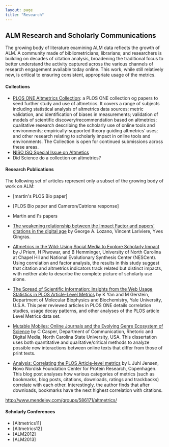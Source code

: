 ```yaml
---
layout: page
title: "Research"
---
```


<!--Body-->
## ALM Research and Scholarly Communications

The growing body of literature examining ALM data reflects the growth of ALM. A community made of bibliometricians; librarians; and researchers is building on decades of citation analysis, broadening the traditional focus to better understand the activity captured across the various channels of research engagement available today online. This work, while still relatively new, is critical to ensuring consistent, appropriate usage of the metrics.

#### Collections
<a id="ONEcollection" name="ONECollection"></a>
* [PLOS ONE Altmetrics Collection](http://www.ploscollections.org/article/browseIssue.action?issue=info:doi/10.1371/issue.pcol.v02.i19): a PLOS ONE collection og papers to seed further study and use of altmetrics. It covers a range of subjects including statistical analysis of altmetrics data sources; metric validation, and identification of biases in measurements; validation of models of scientific discovery/recommendation based on altmetrics; qualitative research describing the scholarly use of online tools and environments; empirically-supported theory guiding altmetrics’ uses; and other research relating to scholarly impact in online tools and environments. The Collection is open for continued submissions across these areas.
* [NISO ISQ Special Issue on Altmetics](http://wwww.xxxxxxxxx)
* Did Science do a collection on altmetrics?

#### Research Publications
<a id="bibliography" name="bibliography"></a>
The following set of articles represent only a subset of the growing body of work on ALM:
* [martin's PLOS Bio paper]
* [PLOS Bio paper and Cameron/Catriona response]
* Martin and I's papers

* [The weakening relationship between the Impact Factor and papers’ citations in the digital age](http://arxiv.org/abs/1205.4328) by George A. Lozano, Vincent Lariviere, Yves Gingras.
* [Altmetrics in the Wild: Using Social Media to Explore Scholarly Impact](http://arxiv.org/html/1203.4745v1) by J Priem, H Piwowar, and B Hemminger, University of North Carolina at Chapel Hil and National Evolutionary Synthesis Center (NESCent). Using correlation and factor analysis, the results in this study suggest that citation and altmetrics indicators track related but distinct impacts, with neither able to describe the complete picture of scholarly use alone.
* [The Spread of Scientific Information: Insights from the Web Usage Statistics in PLOS Article-Level Metrics](http://www.plosone.org/article/info:doi/10.1371/journal.pone.0019917) by K Yan and M Gerstein, Department of Molecular Biophysics and Biochemistry, Yale University, U.S.A. This peer reviewed articles in PLOS ONE details correlation studies, usage decay patterns, and other analyses of the PLOS article Level Metrics data set.
* [Mutable Mobiles: Online Journals and the Evolving Genre Ecosystem of Science](http://repository.lib.ncsu.edu/ir/handle/1840.16/3905) by C Casper, Department of Communication, Rhetoric and Digital Media, North Carolina State University, USA. This dissertation uses both quantitative and qualitative/critical methods to analyze possible new interactions between online texts that differ from those of print texts.
* [Analysis: Correlating the PLOS Article-level metrics](http://larsjuhljensen.wordpress.com/2010/01/15/analysis-correlating-the-plos-article-level-metrics/) by L Juhl Jensen, Novo Nordisk Foundation Center for Protein Research, Copenhagen. This blog post analyses how various categories of metrics (such as bookmarks, blog posts, citations, downloads, ratings and trackbacks) correlate with each other. Interestingly, the author finds that after downloads, bookmarks have the next highest correlation with citations.

http://www.mendeley.com/groups/586171/altmetrics/

#### Scholarly Conferences
* [Altmetrics11]
* [Altmetrics12]
* [ALM2012]
* [ALM2013]
